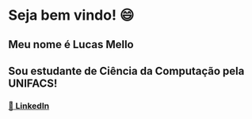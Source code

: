 # Seja bem vindo! :smile:
## Meu nome é Lucas Mello
## Sou estudante de Ciência da Computação pela UNIFACS!


 ### [:link: LinkedIn](https://www.linkedin.com/in/lucas-de-mello-vieira-17339217b/)
